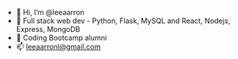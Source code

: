 - 👋 Hi, I’m @leeaarron 
- 🌱 Full stack web dev - Python, Flask, MySQL and React, Nodejs, Express, MongoDB
- 👀 Coding Bootcamp alumni
- 📫 leeaarronl@gmail.com 

<!---
leeaarron/leeaarron is a ✨ special ✨ repository because its `README.md` (this file) appears on your GitHub profile.
You can click the Preview link to take a look at your changes.
--->
